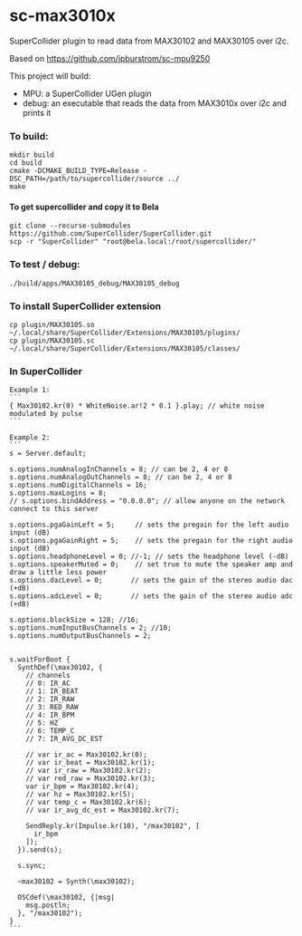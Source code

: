 # sc-max3010x

SuperCollider plugin to read data from MAX30102 and MAX30105 over i2c.

Based on https://github.com/jpburstrom/sc-mpu9250

This project will build:

 * MPU: a SuperCollider UGen plugin
 * debug: an executable that reads the data from MAX3010x over i2c and prints it

### To build:

    mkdir build
    cd build
    cmake -DCMAKE_BUILD_TYPE=Release -DSC_PATH=/path/to/supercollider/source ../
    make 

#### To get supercollider and copy it to Bela

    git clone --recurse-submodules https://github.com/SuperCollider/SuperCollider.git
    scp -r "SuperCollider" "root@bela.local:/root/supercollider/"

### To test / debug:

    ./build/apps/MAX30105_debug/MAX30105_debug
    
### To install SuperCollider extension

    cp plugin/MAX30105.so ~/.local/share/SuperCollider/Extensions/MAX30105/plugins/
    cp plugin/MAX30105.sc ~/.local/share/SuperCollider/Extensions/MAX30105/classes/
    
### In SuperCollider
    Example 1:
    ```
    { Max30102.kr(0) * WhiteNoise.ar!2 * 0.1 }.play; // white noise modulated by pulse
    ```

    Example 2:
    ```
    s = Server.default;

    s.options.numAnalogInChannels = 8; // can be 2, 4 or 8
    s.options.numAnalogOutChannels = 8; // can be 2, 4 or 8
    s.options.numDigitalChannels = 16;
    s.options.maxLogins = 8;
    // s.options.bindAddress = "0.0.0.0"; // allow anyone on the network connect to this server

    s.options.pgaGainLeft = 5;     // sets the pregain for the left audio input (dB)
    s.options.pgaGainRight = 5;    // sets the pregain for the right audio input (dB)
    s.options.headphoneLevel = 0; //-1; // sets the headphone level (-dB)
    s.options.speakerMuted = 0;    // set true to mute the speaker amp and draw a little less power
    s.options.dacLevel = 0;       // sets the gain of the stereo audio dac (+dB)
    s.options.adcLevel = 0;       // sets the gain of the stereo audio adc (+dB)

    s.options.blockSize = 128; //16;
    s.options.numInputBusChannels = 2; //10;
    s.options.numOutputBusChannels = 2;


    s.waitForBoot {
      SynthDef(\max30102, {
        // channels
        // 0: IR_AC
        // 1: IR_BEAT
        // 2: IR_RAW
        // 3: RED_RAW
        // 4: IR_BPM
        // 5: HZ
        // 6: TEMP_C
        // 7: IR_AVG_DC_EST

        // var ir_ac = Max30102.kr(0);
        // var ir_beat = Max30102.kr(1);
        // var ir_raw = Max30102.kr(2);
        // var red_raw = Max30102.kr(3);
        var ir_bpm = Max30102.kr(4);
        // var hz = Max30102.kr(5);
        // var temp_c = Max30102.kr(6);
        // var ir_avg_dc_est = Max30102.kr(7);

        SendReply.kr(Impulse.kr(10), "/max30102", [
          ir_bpm
        ]);
      }).send(s);

      s.sync;

      ~max30102 = Synth(\max30102);

      OSCdef(\max30102, {|msg| 
        msg.postln;
      }, "/max30102");
    }
    ```